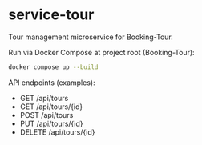 # service-tour

Tour management microservice for Booking-Tour.

Run via Docker Compose at project root (Booking-Tour):

```bash
docker compose up --build
```

API endpoints (examples):
- GET /api/tours
- GET /api/tours/{id}
- POST /api/tours
- PUT /api/tours/{id}
- DELETE /api/tours/{id}
